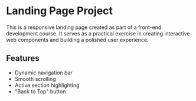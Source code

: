 # Landing Page Project

This is a responsive landing page created as part of a front-end development course. It serves as a practical exercise in creating interactive web components and building a polished user experience.

## Features

- Dynamic navigation bar
- Smooth scrolling
- Active section highlighting
- "Back to Top" button

